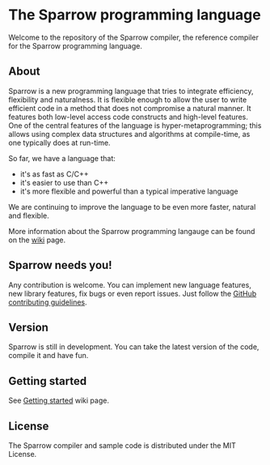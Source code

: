 # The Sparrow programming language

Welcome to the repository of the Sparrow compiler, the reference compiler for the Sparrow programming language.

## About

Sparrow is a new programming language that tries to integrate efficiency, flexibility and naturalness. It is flexible enough to allow the user to write efficient code in a method that does not compromise a natural manner. It features both low-level access code constructs and high-level features. One of the central features of the language is hyper-metaprogramming; this allows using complex data structures and algorithms at compile-time, as one typically does at run-time.

So far, we have a language that:
- it's as fast as C/C++
- it's easier to use than C++
- it's more flexible and powerful than a typical imperative language

We are continuing to improve the language to be even more faster, natural and flexible.

More information about the Sparrow programming langauge can be found on the [wiki](https://github.com/Sparrow-lang/sparrow/wiki) page.

## Sparrow needs you!

Any contribution is welcome. You can implement new language features, new library features, fix bugs or even report issues. Just follow the [GitHub contributing guidelines](https://guides.github.com/activities/contributing-to-open-source/).

## Version
Sparrow is still in development. You can take the latest version of the code, compile it and have fun.

## Getting started
See [Getting started](https://github.com/Sparrow-lang/sparrow/wiki/Getting-started:-compiling-the-compiler) wiki page.

## License

The Sparrow compiler and sample code is distributed under the MIT License.
